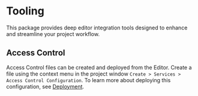 # Tooling

This package provides deep editor integration tools designed to enhance and streamline your project workflow.

## Access Control

Access Control files can be created and deployed from the Editor. 
Create a file using the context menu in the project window `Create > Services > Access Control Configuration`.
To learn more about deploying this configuration, see [Deployment](https://docs.unity3d.com/Packages/com.unity.services.deployment@latest/).
